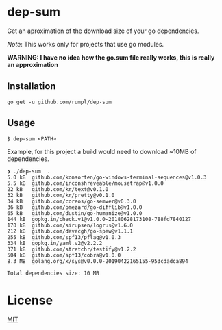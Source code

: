 # dep-sum

Get an aproximation of the download size of your go dependencies.

_Note_: This works only for projects that use go modules.

**WARNING: I have no idea how the go.sum file really works, this is really an approximation**

## Installation

```
go get -u github.com/rumpl/dep-sum
```

## Usage

```
$ dep-sum <PATH>
```

Example, for this project a build would need to download ~10MB of dependencies.

```
❯ ./dep-sum  .
5.0 kB	github.com/konsorten/go-windows-terminal-sequences@v1.0.3
5.5 kB	github.com/inconshreveable/mousetrap@v1.0.0
22 kB	github.com/kr/text@v0.1.0
32 kB	github.com/kr/pretty@v0.1.0
34 kB	github.com/coreos/go-semver@v0.3.0
36 kB	github.com/pmezard/go-difflib@v1.0.0
65 kB	github.com/dustin/go-humanize@v1.0.0
144 kB	gopkg.in/check.v1@v1.0.0-20180628173108-788fd7840127
170 kB	github.com/sirupsen/logrus@v1.6.0
212 kB	github.com/davecgh/go-spew@v1.1.1
255 kB	github.com/spf13/pflag@v1.0.3
334 kB	gopkg.in/yaml.v2@v2.2.2
371 kB	github.com/stretchr/testify@v1.2.2
504 kB	github.com/spf13/cobra@v1.0.0
8.3 MB	golang.org/x/sys@v0.0.0-20190422165155-953cdadca894

Total dependencies size: 10 MB
```

# License

[MIT](https://rumpl.mit-license.org/)
